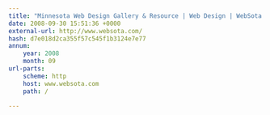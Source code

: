 ```yaml
---
title: "Minnesota Web Design Gallery & Resource | Web Design | WebSota.com"
date: 2008-09-30 15:51:36 +0000
external-url: http://www.websota.com/
hash: d7e018d2ca355f57c545f1b3124e7e77
annum:
    year: 2008
    month: 09
url-parts:
    scheme: http
    host: www.websota.com
    path: /

---
```



